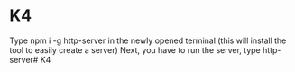 # K4
Type npm i -g http-server in the newly opened terminal (this will install the tool to easily create a server)
Next, you have to run the server, type http-server#   K 4  
 